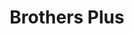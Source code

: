 --- 
title: "Brothers Plus"
publishdate: "2019-8-14T16:48:46+02:00"
src: "https://365manga.net/manga/brothers-plus"
image: "https://data.365manga.net/images/thumbnails/6547-brothers-plus.jpg"
description: "From Yaoi Is Life: Watanabe Chris is a high school teacher. When his father remarries, he finds himself with an English stepbrother named Wataru. Shortly after Wataru transfers to the school that Chris works at, their parents die suddenly in an accident. Chris and Wataru begin to live together, and before long they fall in love. Wataru enters his second year of college still living his happily-ever-after with Chris. At…"
---